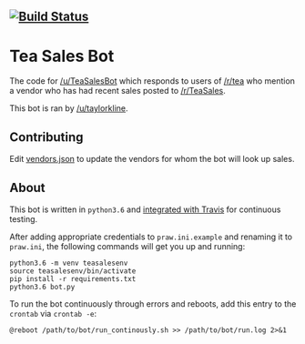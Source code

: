 [![Build Status](https://travis-ci.org/jkdf2/TeaSalesBot.svg?branch=master)](https://travis-ci.org/jkdf2/TeaSalesBot)
---------------------------

Tea Sales Bot
=============

The code for [/u/TeaSalesBot](https://www.reddit.com/user/TeaSalesBot) which responds to users of [/r/tea](https://www.reddit.com/r/tea) who mention a vendor who has had recent sales posted to [/r/TeaSales](https://www.reddit.com/r/TeaSales).

This bot is ran by [/u/taylorkline](https://www.reddit.com/user/taylorkline/).

Contributing
------------

Edit [vendors.json](https://github.com/jkdf2/TeaSalesBot/blob/master/vendors.json) to update the vendors for whom the bot will look up sales.

About
-----

This bot is written in `python3.6` and [integrated with Travis](https://travis-ci.org/jkdf2/TeaSalesBot) for continuous testing.

After adding appropriate credentials to `praw.ini.example` and renaming it to `praw.ini`, the following commands will get you up and running:

```
python3.6 -m venv teasalesenv
source teasalesenv/bin/activate
pip install -r requirements.txt
python3.6 bot.py
```

To run the bot continuously through errors and reboots, add this entry to the `crontab` via `crontab -e`:

`@reboot /path/to/bot/run_continously.sh >> /path/to/bot/run.log 2>&1`
